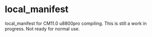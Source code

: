 local_manifest
==============

local_manifest for CM11.0 u8800pro compiling.
This is still a work in progress. Not ready for normal use.
